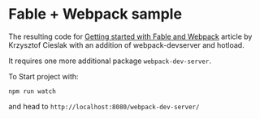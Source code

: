 # Fable + Webpack sample

The resulting code for [Getting started with Fable and Webpack](http://kcieslak.io/Getting-Started-with-Fable-and-Webpack/)
article by Krzysztof Cieslak with an addition of webpack-devserver and hotload.

It requires one more additional package `webpack-dev-server`.

To Start project with:
```
npm run watch
```

and head to `http://localhost:8080/webpack-dev-server/`
